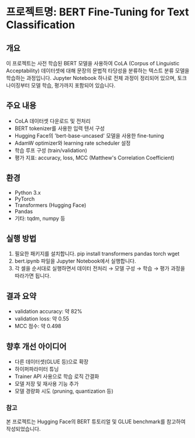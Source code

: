 # 프로젝트명: BERT Fine-Tuning for Text Classification

## 개요

이 프로젝트는 사전 학습된 BERT 모델을 사용하여 CoLA (Corpus of Linguistic Acceptability) 데이터셋에 대해 문장의 문법적 타당성을 분류하는 텍스트 분류 모델을 학습하는 과정입니다. Jupyter Notebook 하나로 전체 과정이 정리되어 있으며, 토크나이징부터 모델 학습, 평가까지 포함되어 있습니다.

## 주요 내용

* CoLA 데이터셋 다운로드 및 전처리
* BERT tokenizer를 사용한 입력 텐서 구성
* Hugging Face의 'bert-base-uncased' 모델을 사용한 fine-tuning
* AdamW optimizer와 learning rate scheduler 설정
* 학습 루프 구성 (train/validation)
* 평가 지표: accuracy, loss, MCC (Matthew's Correlation Coefficient)

## 환경

* Python 3.x
* PyTorch
* Transformers (Hugging Face)
* Pandas
* 기타: tqdm, numpy 등

## 실행 방법

1. 필요한 패키지를 설치합니다.
    pip install transformers pandas torch wget
2. bert.ipynb 파일을 Jupyter Notebook에서 실행합니다.
3. 각 셀을 순서대로 실행하면서 데이터 전처리 → 모델 구성 → 학습 → 평가 과정을 따라가면 됩니다.

## 결과 요약

* validation accuracy: 약 82%
* validation loss: 약 0.55
* MCC 점수: 약 0.498

## 향후 개선 아이디어

* 다른 데이터셋(GLUE 등)으로 확장
* 하이퍼파라미터 튜닝
* Trainer API 사용으로 학습 로직 간결화
* 모델 저장 및 재사용 기능 추가
* 모델 경량화 시도 (pruning, quantization 등)

### 참고

본 프로젝트는 Hugging Face의 BERT 튜토리얼 및 GLUE benchmark를 참고하여 작성되었습니다.

